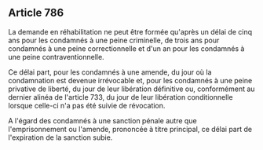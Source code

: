 Article 786
----
La demande en réhabilitation ne peut être formée qu'après un délai de cinq ans
pour les condamnés à une peine criminelle, de trois ans pour condamnés à une
peine correctionnelle et d'un an pour les condamnés à une peine
contraventionnelle.

Ce délai part, pour les condamnés à une amende, du jour où la condamnation est
devenue irrévocable et, pour les condamnés à une peine privative de liberté, du
jour de leur libération définitive ou, conformément au dernier alinéa de
l'article 733, du jour de leur libération conditionnelle lorsque celle-ci n'a
pas été suivie de révocation.

A l'égard des condamnés à une sanction pénale autre que l'emprisonnement ou
l'amende, prononcée à titre principal, ce délai part de l'expiration de la
sanction subie.
